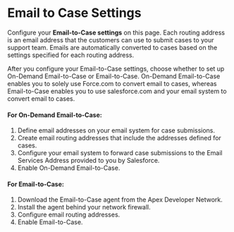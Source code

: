 # Email to Case Settings

Configure your **Email-to-Case settings** on this page. Each routing address is an email address that the customers can use to submit cases to your support team. Emails are automatically converted to cases based on the settings specified for each routing address.

After you configure your Email-to-Case settings, choose whether to set up On-Demand Email-to-Case or Email-to-Case. On-Demand Email-to-Case enables you to solely use Force.com to convert email to cases, whereas Email-to-Case enables you to use salesforce.com and your email system to convert email to cases.

#### **For On-Demand Email-to-Case:**

1. Define email addresses on your email system for case submissions.
2. Create email routing addresses that include the addresses defined for cases.
3. Configure your email system to forward case submissions to the Email Services Address provided to you by Salesforce.
4. Enable On-Demand Email-to-Case.

#### **For Email-to-Case:**

1. Download the Email-to-Case agent from the Apex Developer Network.
2. Install the agent behind your network firewall.
3. Configure email routing addresses.
4. Enable Email-to-Case.
